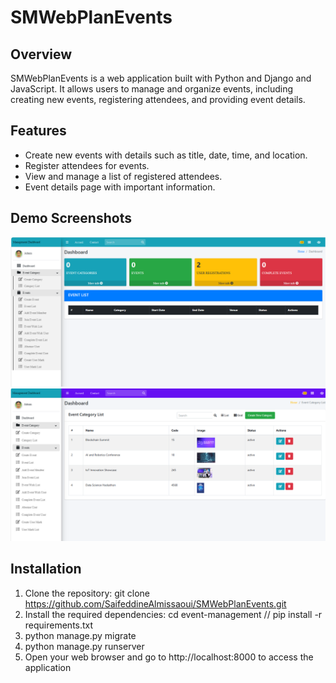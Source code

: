 # SMWebPlanEvents


## Overview
SMWebPlanEvents is a web application built with Python and Django and JavaScript. It allows users to manage and organize events, including creating new events, registering attendees, and providing event details.

## Features
- Create new events with details such as title, date, time, and location.
- Register attendees for events.
- View and manage a list of registered attendees.
- Event details page with important information.


 ## Demo Screenshots
<img src="./images/1.png" width="1500">
<img src="./images/2.png" width="1000">

## Installation
1. Clone the repository:    git clone https://github.com/SaifeddineAlmissaoui/SMWebPlanEvents.git
2. Install the required dependencies: cd event-management  //  pip install -r requirements.txt
3. python manage.py migrate
4. python manage.py runserver
5. Open your web browser and go to http://localhost:8000 to access the application




   
